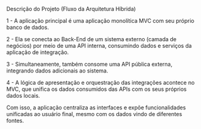 Descrição do Projeto (Fluxo da Arquitetura Híbrida)

1 - A aplicação principal é uma aplicação monolítica MVC com seu próprio banco de dados.

2 - Ela se conecta ao Back-End de um sistema externo (camada de negócios) por meio de uma API interna, consumindo dados e serviços da aplicação de integração.

3 - Simultaneamente, também consome uma API pública externa, integrando dados adicionais ao sistema.

4 - A lógica de apresentação e orquestração das integrações acontece no MVC, que unifica os dados consumidos das APIs com os seus próprios dados locais.

Com isso, a aplicação centraliza as interfaces e expõe funcionalidades unificadas ao usuário final, mesmo com os dados vindo de diferentes fontes.

